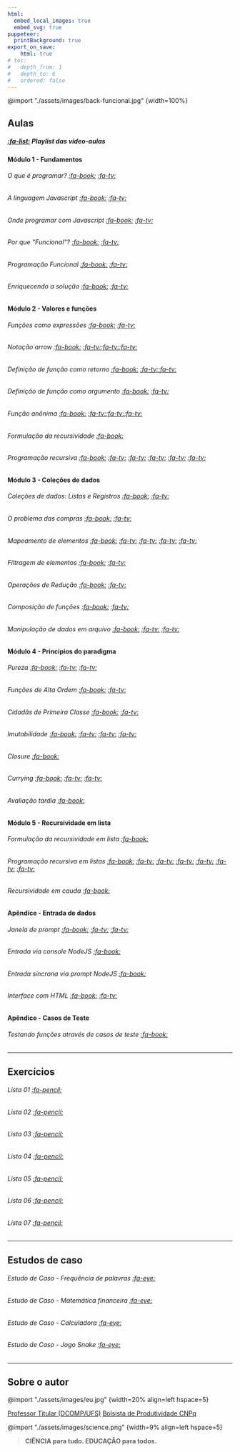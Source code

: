 ```yaml
---
html:
  embed_local_images: true
  embed_svg: true
puppeteer: 
  printBackground: true
export_on_save:
    html: true
# toc:
#   depth_from: 1
#   depth_to: 6
#   ordered: false
---
```


<!-- # Sumário {ignore}
[TOC] -->

@import "./assets/images/back-funcional.jpg" {width=100%}  

## Aulas

##### [:fa-list:](https://youtube.com/playlist?list=PLrX8_48jS7BcT4JdtUIHNKCuVEugPcz2d) Playlist das video-aulas 

#### Módulo 1 - Fundamentos
###### O que é programar? [:fa-book:](/conteudo/aulas/01oqueeprogramar.html) [:fa-tv:](https://youtu.be/OtznOZE6-ns)
###### A linguagem Javascript [:fa-book:](/conteudo/aulas/02linguagemjavascript.html) [:fa-tv:](https://youtu.be/vzm3EJjfsmQ)
###### Onde programar com Javascript [:fa-book:](/conteudo/aulas/03ondeprogramar.html) [:fa-tv:](https://youtu.be/b2NJFxu3DQY)
###### Por que "Funcional"? [:fa-book:](/conteudo/aulas/04porquefuncional.html) [:fa-tv:](https://youtu.be/5OAlfVrq1qE)
###### Programação Funcional [:fa-book:](/conteudo/aulas/05programacaofuncional.html) [:fa-tv:](https://youtu.be/Ccmh07GYsQs) 
###### Enriquecendo a solução [:fa-book:](/conteudo/aulas/06enriquecendoprograma.html) [:fa-tv:](https://youtu.be/l8ELcaEh4Mg)

#### Módulo 2 - Valores e funções
###### Funções como expressões [:fa-book:](/conteudo/aulas/07funcoesexpressoes.html) [:fa-tv:](https://youtu.be/x72CpUk1mcg) 
###### Notação *arrow* [:fa-book:](/conteudo/aulas/08notacaoarrow.html) [:fa-tv:](https://youtu.be/2PTkYMLuFOY)[:fa-tv:](https://youtu.be/oEd3Zp5dvx4)[:fa-tv:](https://youtu.be/FL_wLGXjj50)
###### Definição de função como retorno [:fa-book:](/conteudo/aulas/09funcaocomoretorno.html) [:fa-tv:](https://youtu.be/N0vjAngeuJM)[:fa-tv:](https://youtu.be/p0GLTnDz7T8)  
###### Definição de função como argumento [:fa-book:](/conteudo/aulas/10funcaocomoargumento.html) [:fa-tv:](https://youtu.be/QIJXZTTIxQg) 
###### Função *anônima* [:fa-book:](/conteudo/aulas/11funcaoanonima.html) [:fa-tv:](https://youtu.be/yoYOomI51N4)[:fa-tv:](https://youtu.be/v_Ecdlqani8)[:fa-tv:](https://youtu.be/qkGi6Boa0bg)
###### Formulação da recursividade [:fa-book:](/conteudo/aulas/26recursividadeformulacao.html)
###### Programação recursiva [:fa-book:](/conteudo/aulas/26Bprogramacaorecursiva.html) [:fa-tv:](https://youtu.be/-lvb4a9XlBQ) [:fa-tv:](https://youtu.be/hLjzT8-JTwA) [:fa-tv:](https://youtu.be/dSk5EwLsTO8) [:fa-tv:](https://youtu.be/Da7SglEH2sk) [:fa-tv:](https://youtu.be/gRU45SzvVj4)

#### Módulo 3 - Coleções de dados
###### Coleções de dados: Listas e Registros [:fa-book:](/conteudo/aulas/12colecoes.html) [:fa-tv:](https://youtu.be/nfiJpiOGElA)
###### O problema das compras [:fa-book:](/conteudo/aulas/13colecoes_compras.html) [:fa-tv:](https://youtu.be/V8NTzGHIZYA)
###### Mapeamento de elementos [:fa-book:](/conteudo/aulas/14mapeamento.html) [:fa-tv:](https://youtu.be/w5I1HLLQ5yI) [:fa-tv:](https://youtu.be/IzBosJgniWc) [:fa-tv:](https://youtu.be/LJ5OY9ky6kw) [:fa-tv:](https://youtu.be/JinulM8LOxI)
###### Filtragem de elementos [:fa-book:](/conteudo/aulas/15filtragem.html) [:fa-tv:](https://youtu.be/FAXLp33tICY)
###### Operações de Redução [:fa-book:](/conteudo/aulas/16reducao.html) [:fa-tv:](https://youtu.be/YG63uLaXPl4)
###### Composição de funções [:fa-book:](/conteudo/aulas/17composicao.html) [:fa-tv:](https://youtu.be/VYz9aszr5jc)
###### Manipulação de dados em arquivo [:fa-book:](/conteudo/aulas/18arquivos.html) [:fa-tv:](https://youtu.be/THPdtPbM11o) [:fa-tv:](https://youtu.be/_cMkkER7b50)

#### Módulo 4 - Princípios do paradigma
###### Pureza [:fa-book:](/conteudo/aulas/19principiospureza.html) [:fa-tv:](https://youtu.be/29AdYufpn90) [:fa-tv:](https://youtu.be/i_23DNjhWbw)
###### Funções de Alta Ordem [:fa-book:](/conteudo/aulas/20principiosaltaordem.html) [:fa-tv:](https://youtu.be/kwccTc4XTMA)
###### Cidadãs de Primeira Classe [:fa-book:](/conteudo/aulas/21principiosprimeiraclasse.html) [:fa-tv:](https://youtu.be/pgbcJuLOhpw)
###### Imutabilidade [:fa-book:](/conteudo/aulas/22principiosimutabilidade.html) [:fa-tv:](https://youtu.be/Gwtocq8a8IA) [:fa-tv:](https://youtu.be/k9KmbvgrRkE) [:fa-tv:](https://youtu.be/k3RzJHF20l0)
###### *Closure* [:fa-book:](/conteudo/aulas/23principiosclosure.html)
###### *Currying* [:fa-book:](/conteudo/aulas/24principioscurrying.html) [:fa-tv:](https://youtu.be/QoaY_1RLcis) [:fa-tv:](https://youtu.be/BkgIpXj3U70)
###### Avaliação tardia [:fa-book:](/conteudo/aulas/25principiosavaltardia.html)

#### Módulo 5 - Recursividade em lista
###### Formulação da recursividade em lista [:fa-book:](/conteudo/aulas/27recursividadeformulacaolista.html)
###### Programação recursiva em listas [:fa-book:](/conteudo/aulas/28programacaorecursivalistas.html) [:fa-tv:](https://youtu.be/WkZwwO4QuYY) [:fa-tv:](https://youtu.be/PsHE_03uMXw) [:fa-tv:](https://youtu.be/lYevaQLxNmk) [:fa-tv:](https://youtu.be/8Wv-E2F4J48) [:fa-tv:](https://youtu.be/zeNeAmtf2Rk) [:fa-tv:](https://youtu.be/XNh0ZetDIyI)
###### Recursividade em cauda [:fa-book:](/conteudo/aulas/29recursividadecauda.html)

#### Apêndice - Entrada de dados
###### Janela de prompt [:fa-book:](/conteudo/aulas/30apendicejanelaprompt.html) [:fa-tv:](https://youtu.be/zLmiKiIXSgA) [:fa-tv:](https://youtu.be/svMNr2ELL8c)
###### Entrada via console NodeJS [:fa-book:](/conteudo/aulas/31apendiceconsolenodejs.html)
###### Entrada síncrona via prompt NodeJS [:fa-book:](/conteudo/aulas/32apendicepromptnodejs.html)
###### Interface com HTML [:fa-book:](/conteudo/aulas/33apendiceentradahtml.html)  [:fa-tv:](https://youtu.be/bUfIfx9ySzI)

#### Apêndice - Casos de Teste
###### Testando funções através de casos de teste [:fa-book:](/conteudo/aulas/34apendicecasosdeteste.html)

--- 
## Exercícios
###### Lista 01 [:fa-pencil:](/conteudo/exercicios/lista01.html)
###### Lista 02 [:fa-pencil:](/conteudo/exercicios/lista02.html)
###### Lista 03 [:fa-pencil:](/conteudo/exercicios/lista03.html)
###### Lista 04 [:fa-pencil:](/conteudo/exercicios/lista04.html)
###### Lista 05 [:fa-pencil:](/conteudo/exercicios/lista05.html)
###### Lista 06 [:fa-pencil:](/conteudo/exercicios/lista06.html)
###### Lista 07 [:fa-pencil:](/conteudo/exercicios/lista07.html)

---
## Estudos de caso
###### Estudo de Caso - Frequência de palavras [:fa-eye:](/conteudo/estudocaso/ec_frequencia.html)
###### Estudo de Caso - Matemática financeira [:fa-eye:](/conteudo/estudocaso/ec_financeira.html)
###### Estudo de Caso - Calculadora [:fa-eye:](/conteudo/estudocaso/ec_calculadora.html)
###### Estudo de Caso - Jogo *Snake* [:fa-eye:](/conteudo/estudocaso/ec_snake.html)

---

## Sobre o autor 

@import "./assets/images/eu.jpg" {width=20% align=left hspace=5} 

[Professor Titular (DCOMP/UFS)](https://www.sigaa.ufs.br/sigaa/public/docente/portal.jsf?siape=2527554)
[Bolsista de Produtividade CNPq](http://lattes.cnpq.br/7119477874134821)


@import "./assets/images/science.png" {width=9% align=left hspace=5} 

> **CIÊNCIA para tudo. 
> EDUCAÇÃO para todos.**